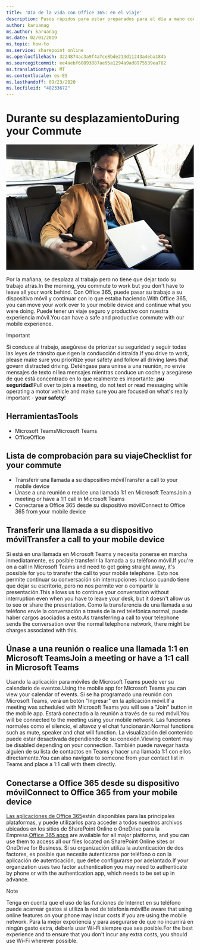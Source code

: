 ```yaml
---
title: 'Día de la vida con Office 365: en el viaje'
description: Pasos rápidos para estar preparados para el día a mano con Office 365
author: karuanag
ms.author: karuanag
ms.date: 02/01/2019
ms.topic: how-to
ms.service: sharepoint online
ms.openlocfilehash: 3224874ac3a9f4a7ce8bde213d11243a4eba184b
ms.sourcegitcommit: ee4aebf60893887ae95a1294a9ad8975539ea762
ms.translationtype: MT
ms.contentlocale: es-ES
ms.lasthandoff: 09/23/2020
ms.locfileid: "48233672"
---
```

# <a name="during-your-commute"></a><span data-ttu-id="65677-103">Durante su desplazamiento</span><span class="sxs-lookup"><span data-stu-id="65677-103">During your Commute</span></span>

![Visual de recorrido](media/ditl_commute.png)

<span data-ttu-id="65677-105">Por la mañana, se desplaza al trabajo pero no tiene que dejar todo su trabajo atrás.</span><span class="sxs-lookup"><span data-stu-id="65677-105">In the morning, you commute to work but you don't have to leave all your work behind.</span></span> <span data-ttu-id="65677-106">Con Office 365, puede pasar su trabajo a su dispositivo móvil y continuar con lo que estaba haciendo.</span><span class="sxs-lookup"><span data-stu-id="65677-106">With Office 365, you can move your work over to your mobile device and continue what you were doing.</span></span>  <span data-ttu-id="65677-107">Puede tener un viaje seguro y productivo con nuestra experiencia móvil.</span><span class="sxs-lookup"><span data-stu-id="65677-107">You can have a safe and productive commute with our mobile experience.</span></span>  

> [!IMPORTANT]
> <span data-ttu-id="65677-108">Si conduce al trabajo, asegúrese de priorizar su seguridad y seguir todas las leyes de tránsito que rigen la conducción distraída.</span><span class="sxs-lookup"><span data-stu-id="65677-108">If you drive to work, please make sure you prioritize your safety and follow all driving laws that govern distracted driving.</span></span> <span data-ttu-id="65677-109">Deténgase para unirse a una reunión, no envíe mensajes de texto ni lea mensajes mientras conduce un coche y asegúrese de que está concentrado en lo que realmente es importante: **¡su seguridad**!</span><span class="sxs-lookup"><span data-stu-id="65677-109">Pull over to join a meeting, do not text or read messaging while operating a motor vehicle and make sure you are focused on what's really important - **your safety**!</span></span>


## <a name="tools"></a><span data-ttu-id="65677-110">Herramientas</span><span class="sxs-lookup"><span data-stu-id="65677-110">Tools</span></span>
- <span data-ttu-id="65677-111">Microsoft Teams</span><span class="sxs-lookup"><span data-stu-id="65677-111">Microsoft Teams</span></span>
- <span data-ttu-id="65677-112">Office</span><span class="sxs-lookup"><span data-stu-id="65677-112">Office</span></span> 

## <a name="checklist-for-your-commute"></a><span data-ttu-id="65677-113">Lista de comprobación para su viaje</span><span class="sxs-lookup"><span data-stu-id="65677-113">Checklist for your commute</span></span>
- <span data-ttu-id="65677-114">Transferir una llamada a su dispositivo móvil</span><span class="sxs-lookup"><span data-stu-id="65677-114">Transfer a call to your mobile device</span></span>
- <span data-ttu-id="65677-115">Únase a una reunión o realice una llamada 1:1 en Microsoft Teams</span><span class="sxs-lookup"><span data-stu-id="65677-115">Join a meeting or have a 1:1 call in Microsoft Teams</span></span>
- <span data-ttu-id="65677-116">Conectarse a Office 365 desde su dispositivo móvil</span><span class="sxs-lookup"><span data-stu-id="65677-116">Connect to Office 365 from your mobile device</span></span>
 
## <a name="transfer-a-call-to-your-mobile-device"></a><span data-ttu-id="65677-117">Transferir una llamada a su dispositivo móvil</span><span class="sxs-lookup"><span data-stu-id="65677-117">Transfer a call to your mobile device</span></span>
<span data-ttu-id="65677-118">Si está en una llamada en Microsoft Teams y necesita ponerse en marcha inmediatamente, es posible transferir la llamada a su teléfono móvil.</span><span class="sxs-lookup"><span data-stu-id="65677-118">If you're on a call in Microsoft Teams and need to get going straight away, it's possible for you to transfer the call to your mobile telephone.</span></span> <span data-ttu-id="65677-119">Esto nos permite continuar su conversación sin interrupciones incluso cuando tiene que dejar su escritorio, pero no nos permite ver o compartir la presentación.</span><span class="sxs-lookup"><span data-stu-id="65677-119">This allows us to continue your conversation without interruption even when you have to leave your desk, but it doesn't allow us to see or share the presentation.</span></span> <span data-ttu-id="65677-120">Como la transferencia de una llamada a su teléfono envíe la conversación a través de la red telefónica normal, puede haber cargos asociados a esto.</span><span class="sxs-lookup"><span data-stu-id="65677-120">As transferring a call to your telephone sends the conversation over the normal telephone network, there might be charges associated with this.</span></span>

## <a name="join-a-meeting-or-have-a-11-call-in-microsoft-teams"></a><span data-ttu-id="65677-121">Únase a una reunión o realice una llamada 1:1 en Microsoft Teams</span><span class="sxs-lookup"><span data-stu-id="65677-121">Join a meeting or have a 1:1 call in Microsoft Teams</span></span>
<span data-ttu-id="65677-122">Usando la aplicación para móviles de Microsoft Teams puede ver su calendario de eventos.</span><span class="sxs-lookup"><span data-stu-id="65677-122">Using the mobile app for Microsoft Teams you can view your calendar of events.</span></span>  <span data-ttu-id="65677-123">Si se ha programado una reunión con Microsoft Teams, verá un botón "Ingresar" en la aplicación móvil.</span><span class="sxs-lookup"><span data-stu-id="65677-123">If a meeting was scheduled with Microsoft Teams you will see a "Join" button in the mobile app.</span></span> <span data-ttu-id="65677-124">Estará conectado a la reunión a través de su red móvil.</span><span class="sxs-lookup"><span data-stu-id="65677-124">You will be connected to the meeting using your mobile network.</span></span>  <span data-ttu-id="65677-125">Las funciones normales como el silencio, el altavoz y el chat funcionarán.</span><span class="sxs-lookup"><span data-stu-id="65677-125">Normal functions such as mute, speaker and chat will function.</span></span>  <span data-ttu-id="65677-126">La visualización del contenido puede estar desactivada dependiendo de su conexión.</span><span class="sxs-lookup"><span data-stu-id="65677-126">Viewing content may be disabled depending on your connection.</span></span> <span data-ttu-id="65677-127">También puede navegar hasta alguien de su lista de contactos en Teams y hacer una llamada 1:1 con ellos directamente.</span><span class="sxs-lookup"><span data-stu-id="65677-127">You can also navigate to someone from your contact list in Teams and place a 1:1 call with them directly.</span></span> 

## <a name="connect-to-office-365-from-your-mobile-device"></a><span data-ttu-id="65677-128">Conectarse a Office 365 desde su dispositivo móvil</span><span class="sxs-lookup"><span data-stu-id="65677-128">Connect to Office 365 from your mobile device</span></span>
<span data-ttu-id="65677-129">[Las aplicaciones de Office 365](https://support.office.com/article/set-up-office-apps-and-email-on-a-mobile-device-7dabb6cb-0046-40b6-81fe-767e0b1f014f?ui=en-US&rs=en-US&ad=US)están disponibles para las principales plataformas, y puede utilizarlos para acceder a todos nuestros archivos ubicados en los sitios de SharePoint Online o OneDrive para la Empresa.</span><span class="sxs-lookup"><span data-stu-id="65677-129">[Office 365 apps](https://support.office.com/article/set-up-office-apps-and-email-on-a-mobile-device-7dabb6cb-0046-40b6-81fe-767e0b1f014f?ui=en-US&rs=en-US&ad=US) are available for all major platforms, and you can use them to access all our files located on SharePoint Online sites or OneDrive for Business.</span></span> <span data-ttu-id="65677-130">Si su organización utiliza la autenticación de dos factores, es posible que necesite autenticarse por teléfono o con la aplicación de autenticación, que debe configurarse por adelantado.</span><span class="sxs-lookup"><span data-stu-id="65677-130">If your organization uses two factor authentication you may need to authenticate by phone or with the authentication app, which needs to be set up in advance.</span></span>  

> [!NOTE]
> <span data-ttu-id="65677-131">Tenga en cuenta que el uso de las funciones de Internet en su teléfono puede acarrear gastos si utiliza la red de telefonía móvil</span><span class="sxs-lookup"><span data-stu-id="65677-131">Be aware that using online features on your phone may incur costs if you are using the mobile network.</span></span> <span data-ttu-id="65677-132">Para la mejor experiencia y para asegurarse de que no incurrirá en ningún gasto extra, debería usar Wi-Fi siempre que sea posible.</span><span class="sxs-lookup"><span data-stu-id="65677-132">For the best experience and to ensure that you don't incur any extra costs, you should use Wi-Fi wherever possible.</span></span>